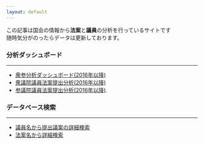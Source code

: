 ```yaml
---
layout: default
---
```


この記事は国会の情報から**法案**と**議員**の分析を行っているサイトです  
随時気分がのったらデータは更新しております。

### 分析ダッシュボード

* * *

*   [衆参分析ダッシュボード(2016年以降)](http://heroktometabase.herokuapp.com/public/dashboard/b6e6e0d9-70c8-4d00-a283-906b25975bbf)
*   [衆議院議員法案提出分析(2016年以降)](http://heroktometabase.herokuapp.com/public/dashboard/9c0c8a56-b736-4fd5-91da-e4f01acd2146)
*   [参議院議員法案提出分析(2016年以降)](http://heroktometabase.herokuapp.com/public/dashboard/2d95f50d-56f0-4cc6-b733-0a52fdcee022).

### データベース検索

* * *

*   [議員名から提出議案の詳細検索](http://heroktometabase.herokuapp.com/public/question/35ba207c-c89f-4959-b624-225ce75a4c6b)
*   [法案名から詳細検索](http://heroktometabase.herokuapp.com/public/question/8fdb47df-b4e7-4f4b-8db0-3058ef088e8e)

<!---
There should be whitespace between paragraphs.

There should be whitespace between paragraphs. We recommend including a README, or a file with information about your project.

# Header 1

This is a normal paragraph following a header. GitHub is a code hosting platform for version control and collaboration. It lets you and others work together on projects from anywhere.

## Header 2

> This is a blockquote following a header.
>
> When something is important enough, you do it even if the odds are not in your favor.

### Header 3

```js
// Javascript code with syntax highlighting.
var fun = function lang(l) {
  dateformat.i18n = require('./lang/' + l)
  return true;
}
```

```ruby
# Ruby code with syntax highlighting
GitHubPages::Dependencies.gems.each do |gem, version|
  s.add_dependency(gem, "= #{version}")
end
```

#### Header 4

*   This is an unordered list following a header.
*   This is an unordered list following a header.
*   This is an unordered list following a header.

##### Header 5

1.  This is an ordered list following a header.
2.  This is an ordered list following a header.
3.  This is an ordered list following a header.

###### Header 6

| head1        | head two          | three |
|:-------------|:------------------|:------|
| ok           | good swedish fish | nice  |
| out of stock | good and plenty   | nice  |
| ok           | good `oreos`      | hmm   |
| ok           | good `zoute` drop | yumm  |

### There's a horizontal rule below this.

* * *

### Here is an unordered list:

*   Item foo
*   Item bar
*   Item baz
*   Item zip

### And an ordered list:

1.  Item one
1.  Item two
1.  Item three
1.  Item four

### And a nested list:

- level 1 item
  - level 2 item
  - level 2 item
    - level 3 item
    - level 3 item
- level 1 item
  - level 2 item
  - level 2 item
  - level 2 item
- level 1 item
  - level 2 item
  - level 2 item
- level 1 item

### Small image

![Octocat](https://github.githubassets.com/images/icons/emoji/octocat.png)

### Large image

![Branching](https://guides.github.com/activities/hello-world/branching.png)


### Definition lists can be used with HTML syntax.

<dl>
<dt>Name</dt>
<dd>Godzilla</dd>
<dt>Born</dt>
<dd>1952</dd>
<dt>Birthplace</dt>
<dd>Japan</dd>
<dt>Color</dt>
<dd>Green</dd>
</dl>

```
Long, single-line code blocks should not wrap. They should horizontally scroll if they are too long. This line should be long enough to demonstrate this.
```

```
The final element.
```
-->
